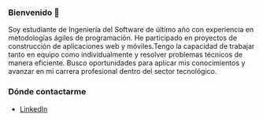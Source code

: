 ### Bienvenido 👋

<!--
**IvanSanchez22/IvanSanchez22** is a ✨ _special_ ✨ repository because its `README.md` (this file) appears on your GitHub profile. -->

Soy estudiante de Ingeniería del Software de último año con experiencia en metodologías
ágiles de programación. He participado en proyectos de construcción de aplicaciones
web y móviles.Tengo la capacidad de trabajar tanto en equipo como individualmente y
resolver problemas técnicos de manera eficiente. Busco oportunidades para aplicar mis
conocimientos y avanzar en mi carrera profesional dentro del sector tecnológico.

### Dónde contactarme

- [LinkedIn](https://www.linkedin.com/in/Iván-Sánchez22)



